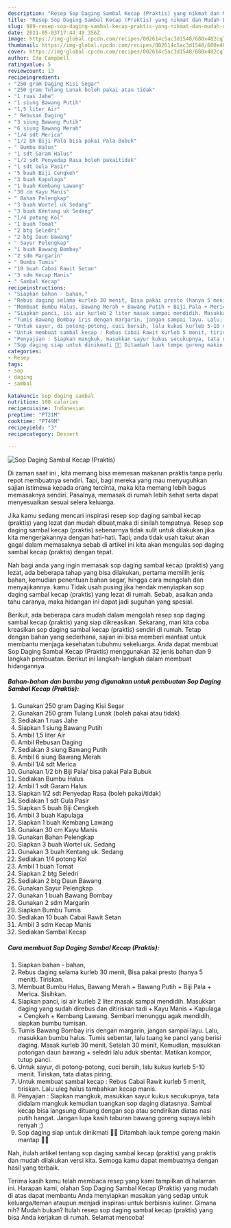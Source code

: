```yaml
---
description: "Resep Sop Daging Sambal Kecap (Praktis) yang nikmat dan Mudah Dibuat"
title: "Resep Sop Daging Sambal Kecap (Praktis) yang nikmat dan Mudah Dibuat"
slug: 989-resep-sop-daging-sambal-kecap-praktis-yang-nikmat-dan-mudah-dibuat
date: 2021-05-03T17:44:49.356Z
image: https://img-global.cpcdn.com/recipes/002614c5ac3d1548/680x482cq70/sop-daging-sambal-kecap-praktis-foto-resep-utama.jpg
thumbnail: https://img-global.cpcdn.com/recipes/002614c5ac3d1548/680x482cq70/sop-daging-sambal-kecap-praktis-foto-resep-utama.jpg
cover: https://img-global.cpcdn.com/recipes/002614c5ac3d1548/680x482cq70/sop-daging-sambal-kecap-praktis-foto-resep-utama.jpg
author: Ida Campbell
ratingvalue: 5
reviewcount: 13
recipeingredient:
- "250 gram Daging Kisi Segar"
- "250 gram Tulang Lunak boleh pakai atau tidak"
- "1 ruas Jahe"
- "1 siung Bawang Putih"
- "1,5 liter Air"
- " Rebusan Daging"
- "3 siung Bawang Putih"
- "6 siung Bawang Merah"
- "1/4 sdt Merica"
- "1/2 bh Biji Pala bisa pakai Pala Bubuk"
- " Bumbu Halus"
- "1 sdt Garam Halus"
- "1/2 sdt Penyedap Rasa boleh pakaitidak"
- "1 sdt Gula Pasir"
- "5 buah Biji Cengkeh"
- "3 buah Kapulaga"
- "1 buah Kembang Lawang"
- "30 cm Kayu Manis"
- " Bahan Pelengkap"
- "3 buah Wortel uk Sedang"
- "3 buah Kentang uk Sedang"
- "1/4 potong Kol"
- "1 buah Tomat"
- "2 btg Seledri"
- "2 btg Daun Bawang"
- " Sayur Pelengkap"
- "1 buah Bawang Bombay"
- "2 sdm Margarin"
- " Bumbu Tumis"
- "10 buah Cabai Rawit Setan"
- "3 sdm Kecap Manis"
- " Sambal Kecap"
recipeinstructions:
- "Siapkan bahan - bahan,"
- "Rebus daging selama kurleb 30 menit, Bisa pakai presto (hanya 5 menit). Tiriskan."
- "Membuat Bumbu Halus, Bawang Merah + Bawang Putih + Biji Pala + Merica. Sisihkan."
- "Siapkan panci, isi air kurleb 2 liter masak sampai mendidih. Masukkan daging yang sudah direbus dan ditiriskan tadi + Kayu Manis + Kapulaga + Cengkeh + Kembang Lawang. Sembari menunggu agak mendidih, siapkan bumbu tumisan."
- "Tumis Bawang Bombay iris dengan margarin, jangan sampai layu. Lalu, masukkan bumbu halus. Tumis sebentar, lalu tuang ke panci yang berisi daging. Masak kurleb 30 menit. Setelah 30 menit, Kemudian, masukkan potongan daun bawang + seledri lalu aduk sbentar. Matikan kompor, tutup panci."
- "Untuk sayur, di potong-potong, cuci bersih, lalu kukus kurleb 5-10 menit. Tiriskan, tata diatas piring."
- "Untuk membuat sambal kecap : Rebus Cabai Rawit kurleb 5 menit, tiriskan. Lalu uleg halus tambahkan kecap manis."
- "Penyajian : Siapkan mangkuk, masukkan sayur kukus secukupnya, tata didalam mangkuk kemudian tuangkan sop daging diatasnya. Sambal kecap bisa langsung dituang dengan sop atau sendirikan diatas nasi putih hangat. Jangan lupa kasih taburan bawang goreng supaya lebih renyah ;)"
- "Sop daging siap untuk dinikmati 👌🏻 Ditambah lauk tempe goreng makin mantap 👍🏻"
categories:
- Resep
tags:
- sop
- daging
- sambal

katakunci: sop daging sambal 
nutrition: 108 calories
recipecuisine: Indonesian
preptime: "PT21M"
cooktime: "PT49M"
recipeyield: "3"
recipecategory: Dessert

---
```



![Sop Daging Sambal Kecap (Praktis)](https://img-global.cpcdn.com/recipes/002614c5ac3d1548/680x482cq70/sop-daging-sambal-kecap-praktis-foto-resep-utama.jpg)

Di zaman  saat ini , kita memang bisa memesan makanan praktis tanpa perlu repot membuatnya sendiri. Tapi, bagi mereka yang mau menyuguhkan sajian istimewa kepada orang tercinta, maka kita memang lebih bagus memasaknya sendiri. Pasalnya, memasak di rumah lebih sehat serta dapat menyesuaikan sesuai selera keluarga.

Jika kamu sedang mencari inspirasi resep sop daging sambal kecap (praktis) yang lezat dan mudah dibuat,maka di sinilah tempatnya. Resep sop daging sambal kecap (praktis)  sebenarnya tidak sulit untuk dilakukan jika kita mengerjakannya dengan hati-hati. Tapi, anda tidak usah takut akan gagal dalam memasaknya 
sebab di artikel ini kita akan mengulas sop daging sambal kecap (praktis) dengan tepat.  



Nah bagi anda yang ingin memasak sop daging sambal kecap (praktis) yang lezat, ada beberapa tahap yang bisa dilakukan, pertama memilih jenis bahan, kemudian penentuan bahan segar, hingga cara mengolah dan menyajikannya. kamu Tidak usah pusing jika hendak menyiapkan sop daging sambal kecap (praktis) yang lezat di rumah. Sebab, asalkan anda  tahu caranya, maka hidangan ini dapat jadi suguhan yang spesial.

Berikut, ada beberapa cara mudah dalam mengolah resep sop daging sambal kecap (praktis) yang siap dikreasikan. Sekarang, mari kita coba kreasikan sop daging sambal kecap (praktis) sendiri di rumah. Tetap dengan bahan yang sederhana, sajian ini bisa memberi manfaat untuk membantu menjaga kesehatan tubuhmu sekeluarga. Anda dapat membuat Sop Daging Sambal Kecap (Praktis) menggunakan 32 jenis bahan dan 9 langkah pembuatan. Berikut ini langkah-langkah dalam membuat hidangannya.

<!--inarticleads1-->

##### Bahan-bahan dan bumbu yang digunakan untuk pembuatan Sop Daging Sambal Kecap (Praktis):

1. Gunakan 250 gram Daging Kisi Segar
1. Gunakan 250 gram Tulang Lunak (boleh pakai atau tidak)
1. Sediakan 1 ruas Jahe
1. Siapkan 1 siung Bawang Putih
1. Ambil 1,5 liter Air
1. Ambil  Rebusan Daging
1. Sediakan 3 siung Bawang Putih
1. Ambil 6 siung Bawang Merah
1. Ambil 1/4 sdt Merica
1. Gunakan 1/2 bh Biji Pala/ bisa pakai Pala Bubuk
1. Sediakan  Bumbu Halus
1. Ambil 1 sdt Garam Halus
1. Siapkan 1/2 sdt Penyedap Rasa (boleh pakai/tidak)
1. Sediakan 1 sdt Gula Pasir
1. Siapkan 5 buah Biji Cengkeh
1. Ambil 3 buah Kapulaga
1. Siapkan 1 buah Kembang Lawang
1. Gunakan 30 cm Kayu Manis
1. Gunakan  Bahan Pelengkap
1. Siapkan 3 buah Wortel uk. Sedang
1. Gunakan 3 buah Kentang uk. Sedang
1. Sediakan 1/4 potong Kol
1. Ambil 1 buah Tomat
1. Siapkan 2 btg Seledri
1. Sediakan 2 btg Daun Bawang
1. Gunakan  Sayur Pelengkap
1. Gunakan 1 buah Bawang Bombay
1. Gunakan 2 sdm Margarin
1. Siapkan  Bumbu Tumis
1. Sediakan 10 buah Cabai Rawit Setan
1. Ambil 3 sdm Kecap Manis
1. Sediakan  Sambal Kecap




<!--inarticleads2-->

##### Cara membuat Sop Daging Sambal Kecap (Praktis):

1. Siapkan bahan - bahan,
1. Rebus daging selama kurleb 30 menit, Bisa pakai presto (hanya 5 menit). Tiriskan.
1. Membuat Bumbu Halus, Bawang Merah + Bawang Putih + Biji Pala + Merica. Sisihkan.
1. Siapkan panci, isi air kurleb 2 liter masak sampai mendidih. Masukkan daging yang sudah direbus dan ditiriskan tadi + Kayu Manis + Kapulaga + Cengkeh + Kembang Lawang. Sembari menunggu agak mendidih, siapkan bumbu tumisan.
1. Tumis Bawang Bombay iris dengan margarin, jangan sampai layu. Lalu, masukkan bumbu halus. Tumis sebentar, lalu tuang ke panci yang berisi daging. Masak kurleb 30 menit. Setelah 30 menit, Kemudian, masukkan potongan daun bawang + seledri lalu aduk sbentar. Matikan kompor, tutup panci.
1. Untuk sayur, di potong-potong, cuci bersih, lalu kukus kurleb 5-10 menit. Tiriskan, tata diatas piring.
1. Untuk membuat sambal kecap : Rebus Cabai Rawit kurleb 5 menit, tiriskan. Lalu uleg halus tambahkan kecap manis.
1. Penyajian : Siapkan mangkuk, masukkan sayur kukus secukupnya, tata didalam mangkuk kemudian tuangkan sop daging diatasnya. Sambal kecap bisa langsung dituang dengan sop atau sendirikan diatas nasi putih hangat. Jangan lupa kasih taburan bawang goreng supaya lebih renyah ;)
1. Sop daging siap untuk dinikmati 👌🏻 Ditambah lauk tempe goreng makin mantap 👍🏻




Nah, itulah artikel tentang  sop daging sambal kecap (praktis)  yang praktis dan mudah dilakukan versi kita. Semoga kamu dapat membuatnya dengan hasil yang terbaik. 

Terima kasih kamu telah membaca resep yang kami tampilkan di halaman ini. Harapan kami, olahan  Sop Daging Sambal Kecap (Praktis) yang mudah di atas dapat membantu Anda menyiapkan masakan yang sedap untuk keluarga/teman ataupun menjadi inspirasi untuk berbisnis kuliner. Gimana nih? Mudah bukan? Itulah resep sop daging sambal kecap (praktis) yang bisa Anda kerjakan di rumah. Selamat mencoba!

